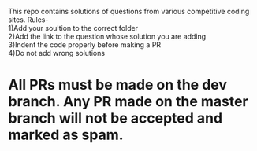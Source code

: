 This repo contains solutions of questions from various competitive coding sites.
Rules-<br />
1)Add your soultion to the correct folder <br />
2)Add the link to the question whose solution you are adding <br />
3)Indent the code properly before making a PR<br />
4)Do not add wrong solutions<br />
# All PRs must be made on the dev branch. Any PR made on the master branch will not be accepted and marked as spam.
